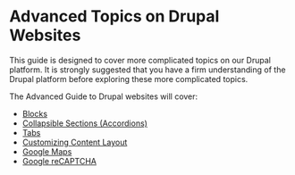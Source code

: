 # Advanced Topics on Drupal Websites

This guide is designed to cover more complicated topics on our Drupal platform. It is strongly suggested that you have a firm understanding of the Drupal platform before exploring these more complicated topics.

The Advanced Guide to Drupal websites will cover:
* [Blocks](features/howto-blocks.md)
* [Collapsible Sections (Accordions)](features/howto-accordion.md)
* [Tabs](features/howto-tabs.md)
* [Customizing Content Layout](customizingpage.md)
* [Google Maps](GoogleMaps.md)
* [Google reCAPTCHA](recaptcha.md)
